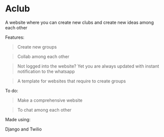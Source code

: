 # Aclub
A website where you can create new clubs and create new ideas among each other

Features:

> Create new groups

> Collab among each other

> Not logged into the website? Yet you are always updated with instant notification to the whatsapp

> A template for websites that require to create groups

To do:

> Make a comprehensive website

> To chat among each other

Made using:

Django and Twilio
